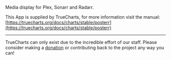 Media display for Plex, Sonarr and Radarr.

This App is supplied by TrueCharts, for more information visit the manual: [https://truecharts.org/docs/charts/stable/posterr](https://truecharts.org/docs/charts/stable/posterr)

---

TrueCharts can only exist due to the incredible effort of our staff.
Please consider making a [donation](https://truecharts.org/docs/about/sponsor) or contributing back to the project any way you can!
